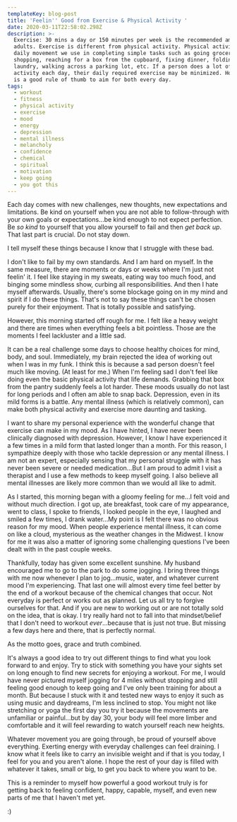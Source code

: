 ```yaml
---
templateKey: blog-post
title: 'Feelin'' Good from Exercise & Physical Activity '
date: 2020-03-11T22:58:02.298Z
description: >-
  Exercise: 30 mins a day or 150 minutes per week is the recommended amount for
  adults. Exercise is different from physical activity. Physical activity is the
  daily movement we use in completing simple tasks such as going grocery
  shopping, reaching for a box from the cupboard, fixing dinner, folding
  laundry, walking across a parking lot, etc. If a person does a lot of physical
  activity each day, their daily required exercise may be minimized. However, it
  is a good rule of thumb to aim for both every day. 
tags:
  - workout
  - fitness
  - physical activity
  - exercise
  - mood
  - energy
  - depression
  - mental illness
  - melancholy
  - confidence
  - chemical
  - spiritual
  - motivation
  - keep going
  - you got this
---
```

Each day comes with new challenges, new thoughts, new expectations and limitations. Be kind on yourself when you are not able to follow-through with your own goals or expectations...be kind enough to not expect perfection. Be _so_ _kind_ to yourself that you allow yourself to fail and then _get back up_. That last part is crucial. Do not stay down.

I tell myself these things because I know that I struggle with these bad.

I don't like to fail by my own standards. And I am hard on myself. In the same measure, there are moments or days or weeks where I'm just not feelin' it. I feel like staying in my sweats, eating way too much food, and binging some mindless show, curbing all responsibilities. And then I hate myself afterwards. Usually, there's some blockage going on in my mind and spirit if I do these things. That's not to say these things can't be chosen purely for their enjoyment. That is totally possible and satisfying. 

However, this morning started off rough for me. I felt like a heavy weight and there are times when everything feels a bit pointless. Those are the moments I feel lackluster and a little sad. 

It can be a real challenge some days to choose healthy choices for mind, body, and soul. Immediately, my brain rejected the idea of working out when I was in my funk. I think this is because a sad person doesn't feel much like moving. (At least for me.) When I'm feeling sad I don't feel like doing even the basic physical activity that life demands. Grabbing that box from the pantry suddenly feels a lot harder. These moods usually do not last for long periods and I often am able to snap back. Depression, even in its mild forms is a battle. Any mental illness (which is relatively common), can make both physical activity and exercise more daunting and tasking. 

I want to share my personal experience with the wonderful change that exercise can make in my mood. As I have hinted, I have never been clinically diagnosed with depression. However, I know I have experienced it a few times in a mild form that lasted longer than a month. For this reason, I sympathize deeply with those who tackle depression or any mental illness. I am not an expert, especially sensing that my personal struggle with it has never been severe or needed medication...But I am proud to admit I visit a therapist and I use a few methods to keep myself going. I also believe all mental illnesses are likely more common than we would all like to admit. 

As I started, this morning began with a gloomy feeling for me...I felt void and without much direction. I got up, ate breakfast, took care of my appearance, went to class, I spoke to friends, I looked people in the eye, I laughed and smiled a few times, I drank water...My point is I felt there was no obvious reason for my mood. When people experience mental illness, it can come on like a cloud, mysterious as the weather changes in the Midwest. I know for me it was also a matter of ignoring some challenging questions I've been dealt with in the past couple weeks.

Thankfully, today has given some excellent sunshine. My husband encouraged me to go to the park to do some jogging. I bring three things with me now whenever I plan to jog...music, water, and whatever current mood I'm experiencing. That last one will almost every time feel better by the end of a workout because of the chemical changes that occur. Not everyday is perfect or works out as planned. Let us all try to forgive ourselves for that. And if you are new to working out or are not totally sold on the idea, that is okay. I try really hard not to fall into that mindset/belief that I don't need to workout _ever_...because that is just not true. But missing a few days here and there, that is perfectly normal.

As the motto goes, grace and truth combined.

It's always a good idea to try out different things to find what you look forward to and enjoy. Try to stick with something you have your sights set on long enough to find new secrets for enjoying a workout. For me, I would have never pictured myself jogging for 4 miles without stopping and still feeling good enough to keep going and I've only been training for about a month. But because I stuck with it and tested new ways to enjoy it such as using music and daydreams, I'm less inclined to stop. You might not like stretching or yoga the first day you try it because the movements are unfamiliar or painful...but by day 30, your body will feel more limber and comfortable and it will feel rewarding to watch yourself reach new heights. 

Whatever movement you are going through, be proud of yourself above everything. Exerting energy with everyday challenges can feel draining. I know what it feels like to carry an invisible weight and if that is you today, I feel for you and you aren't alone. I hope the rest of your day is filled with whatever it takes, small or big, to get you back to where you want to be. 

This is a reminder to myself how powerful a good workout truly is for getting back to feeling confident, happy, capable, myself, and even new parts of me that I haven't met yet. 

:)
